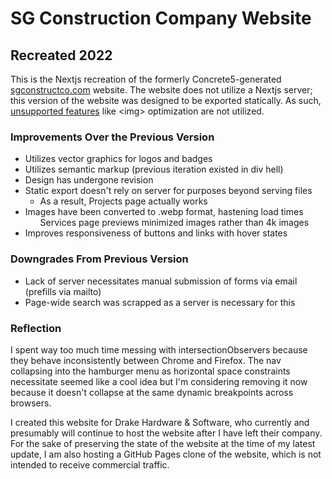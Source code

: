 <hgroup>
  <h1>SG Construction Company Website</h1>
  <h2>Recreated 2022</h2>
 </hgroup>
<article>
  <section>
    <p>
      This is the Nextjs recreation of the formerly Concrete5-generated <a href='https://sgconstructco.com'>
      sgconstructco.com</a> website. The website does not utilize a Nextjs server; this version of the website 
      was designed to be exported statically. As such, 
      <a href='https://nextjs.org/docs/advanced-features/static-html-export'>unsupported features</a> like 
      &lt;img&gt; optimization are not utilized.
    </p>
  </section>
  <section>
    <h3>Improvements Over the Previous Version</h3>
    <ul>
      <li>Utilizes vector graphics for logos and badges</li>
      <li>Utilizes semantic markup (previous iteration existed in div hell)</li>
      <li>Design has undergone revision</li>
      <li>Static export doesn't rely on server for purposes beyond serving files
        <ul>
          <li>As a result, Projects page actually works</li>
        </ul>
      </li>
      <li>Images have been converted to .webp format, hastening load times
        <ul>
          Services page previews minimized images rather than 4k images
        </ul>
      </li>
      <li>Improves responsiveness of buttons and links with hover states</li>
    </ul>
  </section>
  <section>
    <h3>Downgrades From Previous Version</h3>
    <ul>
      <li>Lack of server necessitates manual submission of forms via email (prefills via mailto)</li>
      <li>Page-wide search was scrapped as a server is necessary for this</li>
    </ul>
  </section>
  <aside>
    <h3>Reflection</h3>
    <p>
      I spent way too much time messing with intersectionObservers because they behave inconsistently
      between Chrome and Firefox. The nav collapsing into the hamburger menu as horizontal space constraints
      necessitate seemed like a cool idea but I'm considering removing it now because it doesn't collapse at
      the same dynamic breakpoints across browsers.
    </p>
    <p>
      I created this website for Drake Hardware & Software, who currently and presumably will continue to host the 
      website after I have left their company. For the sake of preserving the state of the website at the time of my
      latest update, I am also hosting a GitHub Pages clone of the website, which is not intended to receive
      commercial traffic. 
    </p>
  </aside>
</article>
